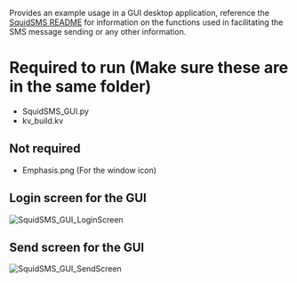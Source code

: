Provides an example usage in a GUI desktop application, reference the [SquidSMS README](https://github.com/Namelocms/SquidSMS/blob/main/README.md) for information on the functions used in facilitating the SMS message sending or any other information.

# Required to run (Make sure these are in the same folder)
- SquidSMS_GUI.py
- kv_build.kv
## Not required
- Emphasis.png (For the window icon)


## Login screen for the GUI
![SquidSMS_GUI_LoginScreen](https://github.com/user-attachments/assets/9e932494-a5c9-450f-8ef9-48951f3c6d1b)
## Send screen for the GUI
![SquidSMS_GUI_SendScreen](https://github.com/user-attachments/assets/cde672a4-8e00-46b6-a8cc-0cb23788ac9b)
